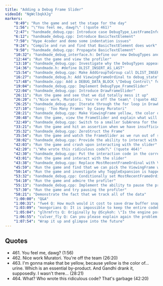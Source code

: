 ```yaml
---
title: "Adding a Debug Frame Slider"
videoId: "NgWclbqkXJg"
markers:
    "0:49": "Run the game and set the stage for the day"
    "1:56": "\"You feel me, dawg?\" (!quote 461)"
    "2:47": "handmade_debug.cpp: Introduce case DebugType_LastFrameInfo and _DebugMemoryInfo and tie them into the system"
    "6:12": "handmade_debug.cpp: Introduce BasicTextElement"
    "7:50": "Hype 4coder and demo some indentation issues"
    "9:24": "Compile and run and find that BasicTextElement does work"
    "9:50": "handmade_debug.cpp: Propagate BasicTextElement"
    "10:32": "handmade_debug_interface.h: Define our new DebugTypes and DEBUG_UI_ELEMENT"
    "12:44": "Run the game and view the profiler"
    "13:10": "handmade_debug.cpp: Investigate why the DebugTypes appear in reverse order"
    "14:36": "handmade.h: #define DLIST_INSERT_AS_LAST"
    "15:54": "handmade_debug.cpp: Make AddGroupToGroup call DLIST_INSERT_AS_LAST"
    "16:27": "handmade_debug.h: Add ViewingFrameOrdinal to debug_state"
    "17:48": "handmade.cpp: Add a DEBUG_DATA_BLOCK \"Debug Control\" for a FrameSlider"
    "19:04": "handmade_debug.cpp: Implement DebugType_FrameSlider"
    "22:04": "handmade_debug.cpp: Introduce DrawFrameSlider"
    "26:11": "Run the game and see that we did totally mess it up"
    "26:20": "\"Nice work, Muratori. You're off the team\" (!quote 462)"
    "26:25": "handmade_debug.cpp: Iterate through the for loop in DrawFrameSlider"
    "27:10": "Song: 'Too Many Frames' by Casey Muratori"
    "28:21": "handmade_debug.cpp: Make ViewingFrame yellow, the color of urine (!quote 463)"
    "30:48": "Run the game, view the FrameSlider and explain what will happen when we run out of per-frame arena space"
    "32:49": "handmade_debug.cpp: Switch to a smaller SubArena for the debug information"
    "33:21": "Run the game and hit an assertion when we have insufficient memory to store the debug data"
    "35:32": "handmade_debug.cpp: ZeroStruct the Frame"
    "35:54": "Run the game and watch the FrameSlider as we run out of space to store the debug data"
    "38:02": "handmade_debug.cpp: Provide the ability to interact with the FrameSlider"
    "42:03": "Run the game and crash upon interacting with the slider"
    "42:20": "\"Who wrote this ridiculous code?\" (!quote 464)"
    "42:30": "handmade_debug.cpp: Put the interaction code in the correct place"
    "43:01": "Run the game and interact with the slider"
    "43:38": "handmade_debug.cpp: Replace MostRecentFrameOrdinal with ViewingFrameOrdinal"
    "45:59": "Run the game and find that we can pick the ViewingFrame with the slider, but that the profiler expands weirdly"
    "50:14": "Run the game and investigate why ToggleExpansion is happening"
    "53:32": "handmade_debug.cpp: Conditionally set MostRecentFrameOrdinal if we're paused"
    "54:10": "Run the game and admire the profiler"
    "55:13": "handmade_debug.cpp: Implement the ability to pause the profiler"
    "57:30": "Run the game and try pausing the profiler"
    "58:21": "Demonstrate the fact that we track all of the data"
    "1:00:00": "Q&A"
    "1:00:31": "fwe4 Q: How much would it cost to save draw buffer snapshots so when you pause you can show the visual state it was in, or maybe save enough data to recentre the frame?"
    "1:03:09": "mongorians Q: It is impossible to keep the entire codebase in mind when developing a larger project? How does this impact \"code design\" decisions in Handmade Hero? What about other, larger projects (e.g. AAA titles)?"
    "1:05:04": "glhrmfrts Q: Originally by @Scykoh: \"Is the engine portion expected to be the largest chunk of the Handmade Hero project?\""
    "1:06:55": "culver_fly Q: Can you please explain again the problem with texture loading? Why does it not work occasionally?"
    "1:07:54": "Wrap it up and glimpse into the future"
---
```


## Quotes

* 461\. You feel me, dawg? (1:56)
* 462\. Nice work Muratori. You're off the team (26:20)
* 463\. I'm gonna make that be yellow, because yellow is the color of... urine. Which is an essential by-product. And Gandhi drank it, supposedly. I wasn't there... (28:21)
* 464\. What? Who wrote this ridiculous code? That's garbage (42:20)

